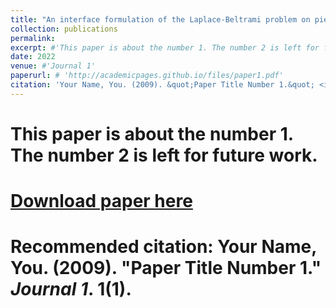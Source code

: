 ```yaml
---
title: "An interface formulation of the Laplace-Beltrami problem on piecewise-smooth surfaces"
collection: publications
permalink: 
excerpt: #'This paper is about the number 1. The number 2 is left for future work.'
date: 2022
venue: #'Journal 1'
paperurl: # 'http://academicpages.github.io/files/paper1.pdf'
citation: 'Your Name, You. (2009). &quot;Paper Title Number 1.&quot; <i>Journal 1</i>. 1(1).'
---
```

# This paper is about the number 1. The number 2 is left for future work.
# 
# [Download paper here](http://academicpages.github.io/files/paper1.pdf)
# 
# Recommended citation: Your Name, You. (2009). "Paper Title Number 1." <i>Journal 1</i>. 1(1).
